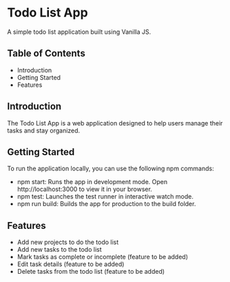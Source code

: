 # Todo List App

A simple todo list application built using Vanilla JS.

## Table of Contents
- Introduction
- Getting Started
- Features
  
## Introduction

The Todo List App is a web application designed to help users manage their tasks and stay organized.

## Getting Started

To run the application locally, you can use the following npm commands:

- npm start: Runs the app in development mode. Open http://localhost:3000 to view it in your browser.
- npm test: Launches the test runner in interactive watch mode.
- npm run build: Builds the app for production to the build folder.

## Features

- Add new projects to do the todo list 
- Add new tasks to the todo list
- Mark tasks as complete or incomplete (feature to be added)
- Edit task details (feature to be added)
- Delete tasks from the todo list (feature to be added)

